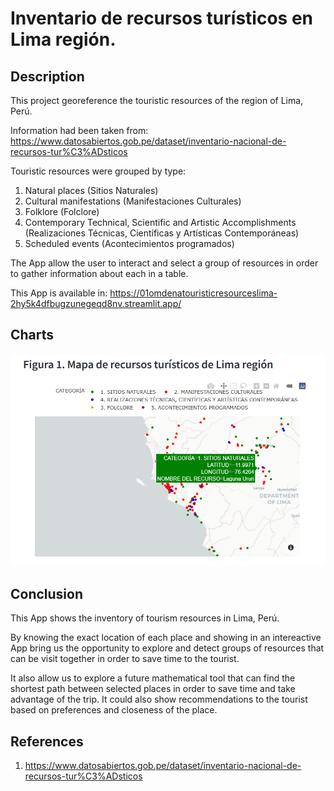 # Inventario de recursos turísticos en Lima región.

## Description

This project georeference the touristic resources of the region of Lima, Perú.

Information had been taken from: https://www.datosabiertos.gob.pe/dataset/inventario-nacional-de-recursos-tur%C3%ADsticos

Touristic resources were grouped by type:

1. Natural places (Sitios Naturales)
2. Cultural manifestations (Manifestaciones Culturales)
3. Folklore (Folclore)
4. Contemporary Technical, Scientific and Artistic Accomplishments (Realizaciones Técnicas, Científicas y Artísticas Contemporáneas)
5. Scheduled events (Acontecimientos programados)

The App allow the user to interact and select a group of resources in order to gather information about each in a table.

This App is available in: https://01omdenatouristicresourceslima-2hy5k4dfbugzunegeqd8nv.streamlit.app/

## Charts
![Alt text](03_Images/Dashboard_img1.png)

## Conclusion

This App shows the inventory of tourism resources in Lima, Perú.

By knowing the exact location of each place and showing in an intereactive App bring us the opportunity to explore and detect groups of resources that can be visit together in order to save time to the tourist.

It also allow us to explore a future mathematical tool that can find the shortest path between selected places in order to save time and take advantage of the trip. It could also show recommendations to the tourist based on preferences and closeness of the place.


## References

1. https://www.datosabiertos.gob.pe/dataset/inventario-nacional-de-recursos-tur%C3%ADsticos